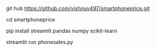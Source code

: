 git hub https://github.com/vishnuv497/smartphoneprice.git

cd smartphoneprice

pip install streamlit pandas numpy scikit-learn

streamlit run phonesales.py
